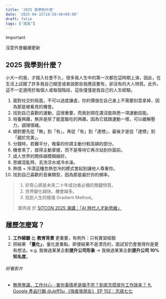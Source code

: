 ```yaml
---
title: '2025 我學到什麼'
date: '2025-04-15T18:50:46+08:00'
draft: false
tags: ["成長"]
---
```


> [!IMPORTANT]
> 沒意外會繼續更新

## 2025 我學到什麼？

小大一的我，才踏入社會不久，很多我人生中的第一次都在這時期上演，因此，在生活上試錯了許多我自己糊塗或者說那些我應該要有，卻沒有的大人特質。此外，這不一定適用於每個人或每個階段，這些僅僅是我自己的人生經驗。

1. 面對社交的局面，不可以過度謙虛，你的價值在自己身上不需要刻意拿掉，因為那是被看見的機會。
2. 找到自己喜歡的運動，這很重要，而我到現在還沒能熟悉一項運動技能。
3. 培養興趣，無非是除了能當飯吃的興趣，因為它就跟運動一樣，可以緩解壓力，調理情緒。
4. 絕對要先從「無」到「有」，再從「有」到「達標」，最後才是從「達標」到「趨於完美」。
5. 分錢時，若難平分，晚輩的你請主動付較高額的部分。
6. 機會來了，就得主動掌握，而不是等待它再次站到你面前。
7. 成人世界的關係越模糊越好。
8. 思緒混亂時，去洗涼水或冷水澡。
9. 熱情 + 冷漠這種忽熱忽冷的模式會起到讓他人尊重你。
10. 找到自己喜歡的音樂類型，因為那是屬於你的頻率。

> 1. 好奇心將是未來二十年成功者必備的關鍵特質。
> 2. 世界變化越快，機會越多。
> 3. 找到人生的極值 Gradient Method。
>
> 葉丙成 於 [SITCON 2025 演講：「AI 時代人才新思維」](https://www.youtube.com/watch?v=DW0ZGbrZ3wI)

## 履歷怎麼寫？

1. **工作經驗** 比 **教育背景** 更重要，有例外：只有實習經驗
2. 把結果 **「量化」**，量化是重點，即便結果不是漂亮的，面試官仍會覺得你是更有想法。e.g. 我做過某某企劃**提升公司形象** → 我做過某某企劃**提升公司 10% 知名度**。

###### 好看影片

- [無用會議、工作分心⋯害你事情老是做不完？到底怎麼提升工作效率？ ft. Google 產品行銷 @JeffSu 《強者我朋友》 EP 102｜志祺七七](https://www.youtube.com/watch?v=-5GS67QxC_o&list=TLPQMTYwNDIwMjXoVm4kRf4DDg&index=3)